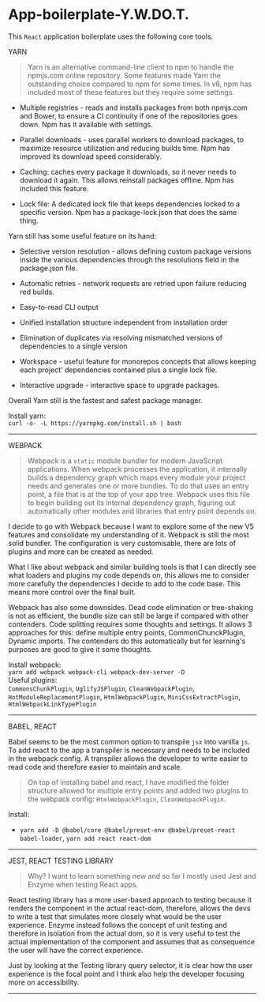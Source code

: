 # App-boilerplate-Y.W.DO.T.

This `React` application boilerplate uses the following core tools.

YARN

> Yarn is an alternative command-line client to npm to handle the npmjs.com online repository.
Some features made Yarn the outstanding choice compared to npm for some times. In v6, npm has included most of these features but they require some settings.

* Multiple registries - reads and installs packages from both npmjs.com and Bower, to ensure a CI continuity if one of the repositories goes down. Npm has it available with settings.

* Parallel downloads - uses parallel workers to download packages, to maximize resource utilization and reducing builds time. Npm has improved its download speed considerably.

* Caching: caches every package it downloads, so it never needs to download it again. This allows reinstall packages offline. Npm has included this feature.

* Lock file: A dedicated lock file that keeps dependencies locked to a specific version. Npm has a package-lock.json that does the same thing.

Yarn still has some useful feature on its hand:

* Selective version resolution - allows defining custom package versions inside the various dependencies through the resolutions field in the package.json file.

* Automatic retries - network requests are retried upon failure reducing red builds.

* Easy-to-read CLI output

* Unified installation structure independent from installation order

* Elimination of duplicates via resolving mismatched versions of dependencies to a single version

* Workspace - useful feature for monorepos concepts that allows keeping each project' dependencies contained plus a single lock file.

* Interactive upgrade - interactive space to upgrade packages.

Overall Yarn still is the fastest and safest package manager.

Install yarn:
<br>
`curl -o- -L https://yarnpkg.com/install.sh | bash`

---

WEBPACK

> Webpack is a `static` module bundler for modern JavaScript applications. When webpack processes the application, it internally builds a dependency graph which maps every module your project needs and generates one or more bundles. To do that uses an entry point, a file that is at the top of your app tree. Webpack uses this file to begin building out its internal dependency graph, figuring out automatically other modules and libraries that entry point depends on. 

I decide to go with Webpack because I want to explore some of the new V5 features and consolidate my understanding of it.
Webpack is still the most solid bundler. The configuration is very customisable, there are lots of plugins and more can be created as needed.

What I like about webpack and similar building tools is that I can directly see what loaders and plugins my code depends on, this allows me to consider more carefully the dependencies I decide to add to the code base. This means more control over the final built.

Webpack has also some downsides.
Dead code elimination or tree-shaking is not as efficient, the bundle size can still be large if compared with other contenders.
Code splitting requires some thoughts and settings. It allows 3 approaches for this: define multiple entry points, CommonChunckPlugin, Dynamic imports. The contenders do this automatically but for learning's purposes are good to give it some thoughts.

Install webpack:
<br>
`yarn add webpack webpack-cli webpack-dev-server -D`
<br>
Useful plugins:
<br>
`CommonsChunkPlugin`, `UglifyJSPlugin`, `CleanWebpackPlugin`, `HotModuleReplacementPlugin`, `HtmlWebpackPlugin`, `MiniCssExtractPlugin`, `HtmlWebpackLinkTypePlugin`

---

BABEL, REACT

Babel seems to be the most common option to transpile `jsx` into vanilla `js`. To add react to the app a transpiler is necessary and needs to be included in the webpack config. A transpiler allows the developer to write easier to read code and therefore easier to maintain and scale.

> On top of installing babel and react, I have modified the folder structure allowed for multiple entry points and added two plugins to the webpack config: `HtmlWebpackPlugin`, `CleanWebpackPlugin`.

Install:
- `yarn add -D @babel/core @babel/preset-env @babel/preset-react babel-loader`, `yarn add react react-dom`

---

JEST, REACT TESTING LIBRARY

> Why? I want to learn something new and so far I mostly used Jest and Enzyme when testing React apps.

React testing library has a more user-based approach to testing because it renders the component in the actual react-dom, therefore, allows the devs to write a test that simulates more closely what would be the user experience. Enzyme instead follows the concept of unit testing and therefore in isolation from the actual dom, so it is very useful to test the actual implementation of the component and assumes that as consequence the user will have the correct experience.

Just by looking at the Testing library query selector, it is clear how the user experience is the focal point and I think also help the developer focusing more on accessibility.

---
